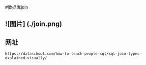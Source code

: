 #数据库join

## ![图片] (./join.png)

## 网址

    https://dataschool.com/how-to-teach-people-sql/sql-join-types-explained-visually/

